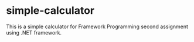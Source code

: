 # simple-calculator
This is a simple calculator for Framework Programming second assignment using .NET framework.
